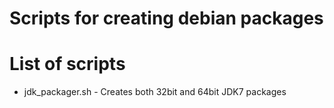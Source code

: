 # Scripts for creating debian packages


# List of scripts
* jdk_packager.sh - Creates both 32bit and 64bit JDK7 packages
